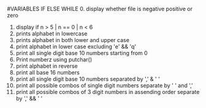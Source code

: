 #VARIABLES IF ELSE WHILE
0. display whether file is negative positive or zero
1. display if n > 5 | n == 0 | n < 6
2. prints alphabet in lowercase
3. prints alphabet in both lower and upper case
4. print alphabet in lower case excluding 'e' && 'q'
5. print all single digit base 10 numbers starting from 0
6. Print numberz using putchar()
7. print alphabet in reverse
8. print all base 16 numbers
9. print all single digit base 10 numbers separated by ',' & ' '
100. print all possible combos of single digit numbers separate by ' ' and ','
101. print all possible combos of 3 digit numbers in assending order separate by ',' && ' '
